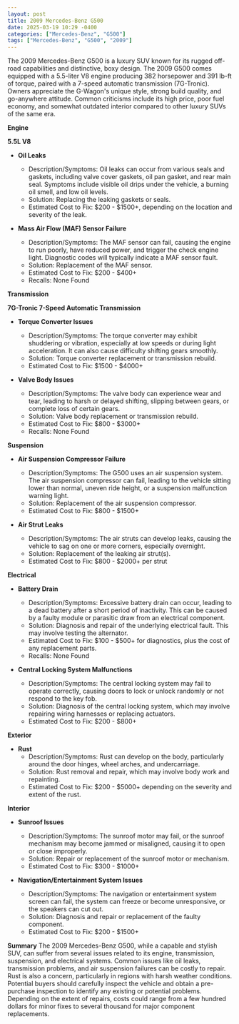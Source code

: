 ```yaml
---
layout: post
title: 2009 Mercedes-Benz G500
date: 2025-03-19 10:29 -0400
categories: ["Mercedes-Benz", "G500"]
tags: ["Mercedes-Benz", "G500", "2009"]
---
```

The 2009 Mercedes-Benz G500 is a luxury SUV known for its rugged off-road capabilities and distinctive, boxy design. The 2009 G500 comes equipped with a 5.5-liter V8 engine producing 382 horsepower and 391 lb-ft of torque, paired with a 7-speed automatic transmission (7G-Tronic). Owners appreciate the G-Wagon's unique style, strong build quality, and go-anywhere attitude. Common criticisms include its high price, poor fuel economy, and somewhat outdated interior compared to other luxury SUVs of the same era.

**Engine**

**5.5L V8**

*   **Oil Leaks**
    *   Description/Symptoms: Oil leaks can occur from various seals and gaskets, including valve cover gaskets, oil pan gasket, and rear main seal. Symptoms include visible oil drips under the vehicle, a burning oil smell, and low oil levels.
    *   Solution: Replacing the leaking gaskets or seals.
    *   Estimated Cost to Fix: $200 - $1500+, depending on the location and severity of the leak.

*   **Mass Air Flow (MAF) Sensor Failure**
    *   Description/Symptoms: The MAF sensor can fail, causing the engine to run poorly, have reduced power, and trigger the check engine light. Diagnostic codes will typically indicate a MAF sensor fault.
    *   Solution: Replacement of the MAF sensor.
    *   Estimated Cost to Fix: $200 - $400+
    *   Recalls: None Found

**Transmission**

**7G-Tronic 7-Speed Automatic Transmission**

*   **Torque Converter Issues**
    *   Description/Symptoms: The torque converter may exhibit shuddering or vibration, especially at low speeds or during light acceleration. It can also cause difficulty shifting gears smoothly.
    *   Solution: Torque converter replacement or transmission rebuild.
    *   Estimated Cost to Fix: $1500 - $4000+

*   **Valve Body Issues**
    *   Description/Symptoms: The valve body can experience wear and tear, leading to harsh or delayed shifting, slipping between gears, or complete loss of certain gears.
    *   Solution: Valve body replacement or transmission rebuild.
    *   Estimated Cost to Fix: $800 - $3000+
    *   Recalls: None Found

**Suspension**

*   **Air Suspension Compressor Failure**
    *   Description/Symptoms: The G500 uses an air suspension system. The air suspension compressor can fail, leading to the vehicle sitting lower than normal, uneven ride height, or a suspension malfunction warning light.
    *   Solution: Replacement of the air suspension compressor.
    *   Estimated Cost to Fix: $800 - $1500+

*   **Air Strut Leaks**
    *   Description/Symptoms: The air struts can develop leaks, causing the vehicle to sag on one or more corners, especially overnight.
    *   Solution: Replacement of the leaking air strut(s).
    *   Estimated Cost to Fix: $800 - $2000+ per strut

**Electrical**

*   **Battery Drain**
    *   Description/Symptoms: Excessive battery drain can occur, leading to a dead battery after a short period of inactivity. This can be caused by a faulty module or parasitic draw from an electrical component.
    *   Solution: Diagnosis and repair of the underlying electrical fault. This may involve testing the alternator.
    *   Estimated Cost to Fix: $100 - $500+ for diagnostics, plus the cost of any replacement parts.
    *   Recalls: None Found

*   **Central Locking System Malfunctions**
    *   Description/Symptoms: The central locking system may fail to operate correctly, causing doors to lock or unlock randomly or not respond to the key fob.
    *   Solution: Diagnosis of the central locking system, which may involve repairing wiring harnesses or replacing actuators.
    *   Estimated Cost to Fix: $200 - $800+

**Exterior**

*   **Rust**
    *   Description/Symptoms: Rust can develop on the body, particularly around the door hinges, wheel arches, and undercarriage.
    *   Solution: Rust removal and repair, which may involve body work and repainting.
    *   Estimated Cost to Fix: $200 - $5000+ depending on the severity and extent of the rust.

**Interior**

*   **Sunroof Issues**
    *   Description/Symptoms: The sunroof motor may fail, or the sunroof mechanism may become jammed or misaligned, causing it to open or close improperly.
    *   Solution: Repair or replacement of the sunroof motor or mechanism.
    *   Estimated Cost to Fix: $300 - $1000+

*   **Navigation/Entertainment System Issues**
    *   Description/Symptoms: The navigation or entertainment system screen can fail, the system can freeze or become unresponsive, or the speakers can cut out.
    *   Solution: Diagnosis and repair or replacement of the faulty component.
    *   Estimated Cost to Fix: $200 - $1500+

**Summary**
The 2009 Mercedes-Benz G500, while a capable and stylish SUV, can suffer from several issues related to its engine, transmission, suspension, and electrical systems. Common issues like oil leaks, transmission problems, and air suspension failures can be costly to repair. Rust is also a concern, particularly in regions with harsh weather conditions. Potential buyers should carefully inspect the vehicle and obtain a pre-purchase inspection to identify any existing or potential problems. Depending on the extent of repairs, costs could range from a few hundred dollars for minor fixes to several thousand for major component replacements.

